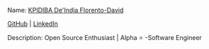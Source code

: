 Name: [KPIDIBA De'Indja Florento-David](https://github.com/kpidiba)

[GitHub](https://github.com/kpidiba) | [LinkedIn](https://www.linkedin.com/in/david-kpidiba-3071601a4/)

Description: Open Source Enthusiast | Alpha ⭐ -Software Engineer
